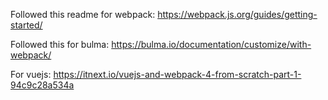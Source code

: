 Followed this readme for webpack:
https://webpack.js.org/guides/getting-started/

Followed this for bulma:
https://bulma.io/documentation/customize/with-webpack/

For vuejs:
https://itnext.io/vuejs-and-webpack-4-from-scratch-part-1-94c9c28a534a
